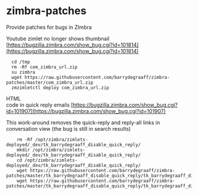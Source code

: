 # zimbra-patches
Provide patches for bugs in ZImbra



Youtube zimlet no longer shows thumbnail [https://bugzilla.zimbra.com/show_bug.cgi?id=101814](https://bugzilla.zimbra.com/show_bug.cgi?id=101814)

      cd /tmp
      rm -Rf com_zimbra_url.zip   
      su zimbra
      wget https://raw.githubusercontent.com/barrydegraaff/zimbra-patches/master/com_zimbra_url.zip
      zmzimletctl deploy com_zimbra_url.zip



HTML <br> code in quick reply emails [https://bugzilla.zimbra.com/show_bug.cgi?id=101907](https://bugzilla.zimbra.com/show_bug.cgi?id=101907)

This work-around removes the quick-reply and reply-all links in conversation view (the bug is still in search results)

        rm -Rf /opt/zimbra/zimlets-deployed/_dev/tk_barrydegraaff_disable_quick_reply/
        mkdir /opt/zimbra/zimlets-deployed/_dev/tk_barrydegraaff_disable_quick_reply/
        cd /opt/zimbra/zimlets-deployed/_dev/tk_barrydegraaff_disable_quick_reply/
        wget https://raw.githubusercontent.com/barrydegraaff/zimbra-patches/master/tk_barrydegraaff_disable_quick_reply/tk_barrydegraaff_disable_quick_reply.xml
        wget https://raw.githubusercontent.com/barrydegraaff/zimbra-patches/master/tk_barrydegraaff_disable_quick_reply/tk_barrydegraaff_disable_quick_reply.js
      
